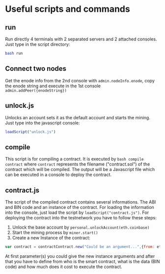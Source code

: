 # Useful scripts and commands
## run
Run directly 4 terminals with 2 separated servers and 2 attached consoles. Just type in the script directory:
```bash
bash run
```

## Connect two nodes
Get the enode info from the 2nd console with `admin.nodeInfo.enode`, copy the enode string and execute in the 1st console `admin.addPeer({enodeString})`

## unlock.js
Unlocks an account sets it as the default account and starts the mining. Just type into the javascript console:
```javascript
loadScript("unlock.js")
```

## compile
This script is for compiling a contract. It is executed by `bash compile contract` where `contract` represents the filename ("contract.sol") of the contract which will be compiled. The output will be a Javascript file which can be executed in a console to deploy the contract.

## contract.js
The script of the compiled contract contains several informations. The ABI and BIN code and an instance of the contract. For loading the information into the console, just load the script by `loadScript("contract.js")`. For deploying the contract into the testnetwork you have to follow these steps:
1. Unlock the base account by `personal.unlockAccount(eth.coinbase)`
2. Start the mining process by `miner.start()`
3. Create a new Instance of the contract:
```javascript
var contract = contractContract.new("Could be an argument...",{from: eth.coinbase, data: contractBin, gas: 1000000})
```
At first parameter(s) you could give the new instance arguments and after that you have to define from who is the smart contract, what is the data (BIN code) and how much does it cost to execute the contract.
